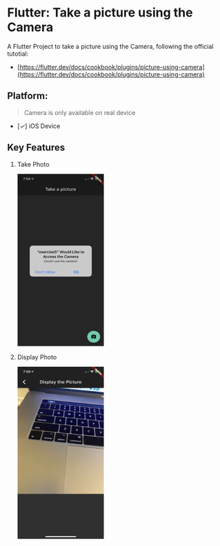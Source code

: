 # Flutter: Take a picture using the Camera

A Flutter Project to take a picture using the Camera, following the official tutotial:

- [https://flutter.dev/docs/cookbook/plugins/picture-using-camera](https://flutter.dev/docs/cookbook/plugins/picture-using-camera)

## Platform:

> Camera is only available on real device

- [*✓*] iOS Device

## Key Features

1. Take Photo

   <img src="/screenshots/takePhoto.jpeg" height="400" width="200" />

2. Display Photo
   
   <img src="/screenshots/display.jpeg" height="400" width="200" />